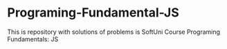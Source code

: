 # Programing-Fundamental-JS
This is repository with solutions of problems is SoftUni Course Programing Fundamentals: JS

